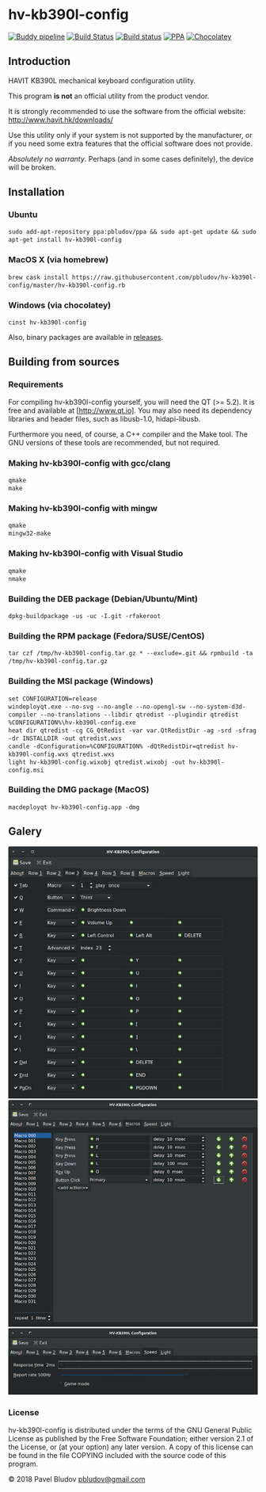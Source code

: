 # hv-kb390l-config

[![Buddy pipeline](https://app.buddy.works/pbludov/hv-kb390l-config/pipelines/pipeline/155981/badge.svg?token=bf26fe8fed990190f11227bb2aa0c7d1e71118737795eed7b5069fff7106a015)](https://app.buddy.works/pbludov/hv-kb390l-config/pipelines/pipeline/155981)
[![Build Status](https://api.travis-ci.org/pbludov/hv-kb390l-config.svg?branch=master)](https://travis-ci.org/pbludov/hv-kb390l-config)
[![Build status](https://ci.appveyor.com/api/projects/status/gjy4e9c75cobdeoe?svg=true)](https://ci.appveyor.com/project/pbludov/hv-kb390l-config)
[![PPA](https://img.shields.io/badge/PPA-available-brightgreen.svg)](https://launchpad.net/~pbludov/+archive/ubuntu/ppa)
[![Chocolatey](https://img.shields.io/badge/Chocolatey-available-brightgreen.svg)](https://chocolatey.org/packages/hv-kb390l-config)

## Introduction
HAVIT KB390L mechanical keyboard configuration utility.

This program **is not** an official utility from the product vendor.

It is strongly recommended to use the software from the official website:
http://www.havit.hk/downloads/

Use this utility only if your system is not supported by the manufacturer,
or if you need some extra features that the official software does not provide.

*Absolutely no warranty*. Perhaps (and in some cases definitely),
the device will be broken. 

## Installation
### Ubuntu

    sudo add-apt-repository ppa:pbludov/ppa && sudo apt-get update && sudo apt-get install hv-kb390l-config

### MacOS X (via homebrew)

    brew cask install https://raw.githubusercontent.com/pbludov/hv-kb390l-config/master/hv-kb390l-config.rb

### Windows (via chocolatey)

    cinst hv-kb390l-config

Also, binary packages are available in [releases](https://github.com/pbludov/hv-kb390l-config/releases).

## Building from sources
### Requirements
For compiling hv-kb390l-config yourself, you will need the QT (>= 5.2).
It is free and available at [http://www.qt.io]. You may also need its
dependency libraries and header files, such as libusb-1.0, hidapi-libusb.

Furthermore you need, of course, a C++ compiler and the Make tool.
The GNU versions of these tools are recommended, but not required.

### Making hv-kb390l-config with gcc/clang

    qmake
    make

### Making hv-kb390l-config with mingw

    qmake
    mingw32-make

### Making hv-kb390l-config with Visual Studio

    qmake
    nmake

### Building the DEB package (Debian/Ubuntu/Mint)
    
    dpkg-buildpackage -us -uc -I.git -rfakeroot

### Building the RPM package (Fedora/SUSE/CentOS)
    
    tar czf /tmp/hv-kb390l-config.tar.gz * --exclude=.git && rpmbuild -ta /tmp/hv-kb390l-config.tar.gz

### Building the MSI package (Windows)
    
    set CONFIGURATION=release
    windeployqt.exe --no-svg --no-angle --no-opengl-sw --no-system-d3d-compiler --no-translations --libdir qtredist --plugindir qtredist %CONFIGURATION%\hv-kb390l-config.exe
    heat dir qtredist -cg CG_QtRedist -var var.QtRedistDir -ag -srd -sfrag -dr INSTALLDIR -out qtredist.wxs
    candle -dConfiguration=%CONFIGURATION% -dQtRedistDir=qtredist hv-kb390l-config.wxs qtredist.wxs
    light hv-kb390l-config.wixobj qtredist.wixobj -out hv-kb390l-config.msi

### Building the DMG package (MacOS)

    macdeployqt hv-kb390l-config.app -dmg

## Galery
![buttons](doc/buttons.png)
![macros](doc/macros.png)
![speed](doc/speed.png)

### License
hv-kb390l-config is distributed under the terms of the GNU General Public License
as published by the Free Software Foundation; either version 2.1 of the License,
or (at your option) any later version.  A copy of this license
can be found in the file COPYING included with the source code of this program.

&copy; 2018 Pavel Bludov <pbludov@gmail.com>

